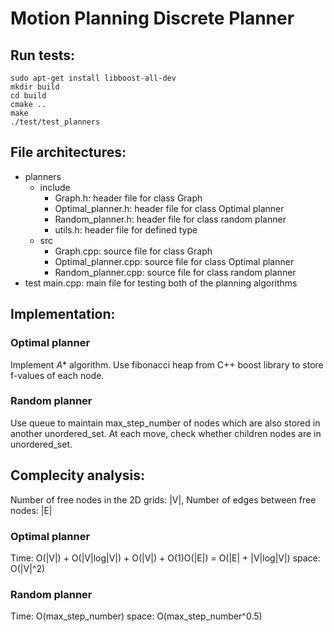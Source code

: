 # Motion Planning Discrete Planner

## Run tests:
```
sudo apt-get install libboost-all-dev
mkdir build
cd build
cmake .. 
make
./test/test_planners
```

## File architectures:
- planners
  - include
    - Graph.h: header file for class Graph
    - Optimal_planner.h: header file for class Optimal planner
    - Random_planner.h: header file for class random planner
    - utils.h: header file for defined type
  - src
    - Graph.cpp: source file for class Graph
    - Optimal_planner.cpp: source file for class Optimal planner
    - Random_planner.cpp: source file for class random planner
- test
  main.cpp: main file for testing both of the planning algorithms
  
## Implementation:
### Optimal planner
Implement $A*$ algorithm. Use fibonacci heap from C++ boost library to store f-values of each node.
### Random planner
Use queue to maintain max_step_number of nodes which are also stored in another unordered_set. At each move, check whether children nodes are in unordered_set.

## Complecity analysis:
Number of free nodes in the 2D grids: |V|, Number of edges between free nodes: |E|
### Optimal planner
Time: O(|V|) + O(|V|log|V|) + O(|V|) + O(1)O(|E|) = O(|E| + |V|log|V|)
space: O(|V|^2)
### Random planner
Time: O(max_step_number)
space: O(max_step_number^0.5)



